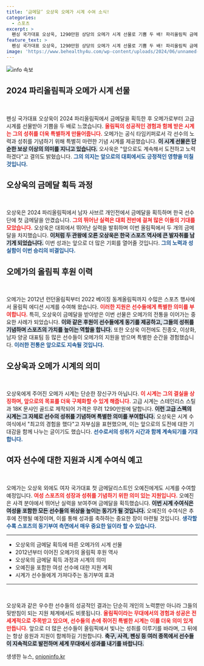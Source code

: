 ```yaml
---
title: ‘금메달’ 오상욱 오메가 시계 수여 소식!
categories:
  - 스포츠
excerpt: >
  펜싱 국가대표 오상욱, 1290만원 상당의 오메가 시계 선물로 기쁨 두 배! 파리올림픽 금메달 수확과 함께 전해진 뜻깊은 선물, 여기에 여왕 오예진도 혜택을 받을 예정! 클릭해서 자세히 알아보세요!
feature_text: >
  펜싱 국가대표 오상욱, 1290만원 상당의 오메가 시계 선물로 기쁨 두 배! 파리올림픽 금메달 수확과 함께 전해진 뜻깊은 선물, 여기에 여왕 오예진도 혜택을 받을 예정! 클릭해서 자세히 알아보세요!
image: 'https://www.behealthy4u.com/wp-content/uploads/2024/06/unnamed-file.png'
---
```


<p><img src="https://www.behealthy4u.com/wp-content/uploads/2024/06/unnamed-file.png" alt="info 속보" /></p>

<h2 data-ke-size="size26">2024 파리올림픽과 오메가 시계 선물</h2>

<p data-ke-size="size16">&nbsp;</p>

<p>펜싱 국가대표 오상욱이 2024 파리올림픽에서 금메달을 획득한 후 오메가로부터 고급 시계를 선물받아 기쁨을 두 배로 느꼈습니다. <b><span style="color: #ee2323;">올림픽의 성공적인 경험과 함께 받은 시계는 그의 성취를 더욱 특별하게 만들어줍니다.</span></b> 오메가는 공식 타임키퍼로서 각 선수의 노력과 성취를 기념하기 위해 특별히 마련한 기념 시계를 제공했습니다. <b><span style="background-color: #21538527;">이 시계 선물은 단순한 보상 이상의 의미를 지니고 있습니다.</span></b> 오사욱은 "앞으로도 계속해서 도전하고 노력하겠다"고 결의도 밝혔습니다. <b><span style="color: #1a5490;">그의 의지는 앞으로의 대회에서도 긍정적인 영향을 미칠 것입니다.</span></b></p>

<h2 data-ke-size="size26">오상욱의 금메달 획득 과정</h2>

<p data-ke-size="size16">&nbsp;</p>

<p>오상욱은 2024 파리올림픽에서 남자 사브르 개인전에서 금메달을 획득하며 한국 선수단에 첫 금메달을 안겼습니다. <b><span style="color: #ee2323;">그의 뛰어난 실력은 대회 전반에 걸쳐 많은 이들의 기대를 모았습니다.</span></b> 오상욱은 대회에서 뛰어난 실력을 발휘하며 이번 올림픽에서 두 개의 금메달을 차지했습니다. <b><span style="background-color: #21538527;">이처럼 두 관왕에 오른 오상욱은 한국 스포츠 역사에 큰 발자취를 남기게 되었습니다.</span></b> 이번 성과는 앞으로 더 많은 기회를 열어줄 것입니다. <b><span style="color: #1a5490;">그의 노력과 성실함이 이번 승리의 비결입니다.</span></b></p>

<h2 data-ke-size="size26">오메가의 올림픽 후원 이력</h2>

<p data-ke-size="size16">&nbsp;</p>

<p>오메가는 2012년 런던올림픽부터 2022 베이징 동계올림픽까지 수많은 스포츠 행사에서 올림픽 에디션 시계를 수여해 왔습니다. <b><span style="color: #ee2323;">이러한 지원은 선수들에게 특별한 의미를 부여합니다.</span></b> 특히, 오상욱이 금메달을 받아받은 이번 선물은 오메가의 전통을 이어가는 중요한 사례가 되었습니다. <b><span style="background-color: #21538527;">이와 같은 후원이 선수들에게 동기를 제공하고, 그들의 성취를 기념하며 스포츠의 가치를 높이는 역할을 합니다.</span></b> 또한 오상욱 이전에도 진종오, 이상화, 남자 양궁 대표팀 등 많은 선수들이 오메가의 지원을 받으며 특별한 순간을 경험했습니다. <b><span style="color: #1a5490;">이러한 전통은 앞으로도 지속될 것입니다.</span></b></p>

<h2 data-ke-size="size26">오상욱과 오메가 시계의 의미</h2>

<p data-ke-size="size16">&nbsp;</p>

<p>오상욱에게 주어진 오메가 시계는 단순한 장신구가 아닙니다. <b><span style="color: #ee2323;">이 시계는 그의 결실을 상징하며, 앞으로의 목표를 더욱 구체화할 수 있게 해줍니다.</span></b> 고급 시계는 스테인리스 스틸과 18K 문샤인 골드로 제작되어 가격은 무려 1290만원에 달합니다. <b><span style="background-color: #21538527;">이런 고급 스펙의 시계는 그 자체로 선수의 성취를 기념하며 특별한 의미를 부여합니다.</span></b> 오상욱은 시계 수여식에서 "최고의 경험을 했다"고 자부심을 표현했으며, 이는 앞으로의 도전에 대한 기대감을 함께 나누는 글이기도 했습니다. <b><span style="color: #1a5490;">선수로서의 성취가 시간과 함께 계속되기를 기대합니다.</span></b></p>

<h2 data-ke-size="size26">여자 선수에 대한 지원과 시계 수여식 예고</h2>

<p data-ke-size="size16">&nbsp;</p>

<p>오메가는 오상욱 외에도 여자 국가대표 첫 금메달리스트인 오예진에게도 시계를 수여할 예정입니다. <b><span style="color: #ee2323;">여성 스포츠의 성장과 성취를 기념하기 위한 의미 있는 지원입니다.</span></b> 오예진은 사격 분야에서 뛰어난 실력을 보여주며 금메달을 획득했습니다. <b><span style="background-color: #21538527;">이번 시계 수여식은 여성을 포함한 모든 선수들의 위상을 높이는 동기가 될 것입니다.</span></b> 오예진의 수여식은 추후에 진행될 예정이며, 이를 통해 성과를 축하하는 중요한 장이 마련될 것입니다. <b><span style="color: #1a5490;">생각할수록 스포츠의 동기부여 측면에서 매우 중요한 일이라 할 수 있습니다.</span></b></p>

<hr/>

<ul>
    <li>오상욱의 금메달 획득에 따른 오메가의 시계 선물</li>
    <li>2012년부터 이어진 오메가의 올림픽 후원 역사</li>
    <li>오상욱의 금메달 획득 과정과 시계의 의미</li>
    <li>오예진을 포함한 여성 선수에 대한 지원 계획</li>
    <li>시계가 선수들에게 가져다주는 동기부여 효과</li>
</ul>

<hr/>

<p data-ke-size="size16">&nbsp;</p>

<p>오상욱과 같은 우수한 선수들의 성공적인 결과는 단순히 개인의 노력뿐만 아니라 그들의 뒷받침이 되는 지원 체계에서도 비롯됩니다. <b><span style="color: #ee2323;">올림픽이라는 무대에서의 경험과 성공은 전 세계적으로 주목받고 있으며, 선수들의 손에 쥐어진 특별한 시계는 이를 더욱 의미 있게 만듭니다.</span></b> 앞으로 더 많은 선수들이 올림픽에서 빛나는 성취를 이루기를 바라며, 그 뒤에는 항상 응원과 지원이 함께하길 기원합니다. <b><span style="background-color: #21538527;">축구, 사격, 펜싱 등 여러 종목에서 선수들이 지속적으로 발전하며 세계 무대에서 성과를 내기를 바랍니다.</span></b></p>
생생한 뉴스, <a href="https://onioninfo.kr" rel="dofollow">onioninfo.kr</a>



